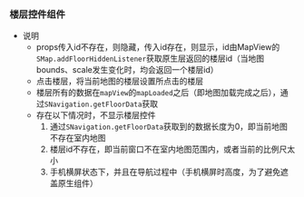 ### 楼层控件组件
* 说明
  - props传入id不存在，则隐藏，传入id存在，则显示，id由MapView的`SMap.addFloorHiddenListener`获取原生层返回的楼层id（当地图bounds、scale发生变化时，均会返回一个楼层id）
  - 点击楼层，将当前地图的楼层设置所点击的楼层
  - 楼层所有的数据在`mapView`的`mapLoaded`之后（即地图加载完成之后），通过`SNavigation.getFloorData`获取
  - 存在以下情况时，不显示楼层控件
    1. 通过`SNavigation.getFloorData`获取到的数据长度为0，即当前地图不存在室内地图
    2. 楼层id不存在，即当前窗口不在室内地图范围内，或者当前的比例尺太小
    3. 手机横屏状态下，并且在导航过程中（手机横屏时高度，为了避免遮盖原生组件）